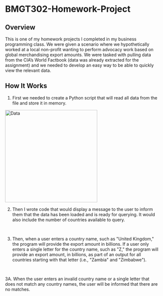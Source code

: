 # BMGT302-Homework-Project

## Overview
This is one of my homework projects I completed in my business programming class. We were given a scenario where we hypothetically worked at a local non-profit wanting to perform advocacy work based on global merchandising export amounts. We were tasked with pulling data from the CIA’s World Factbook (data was already extracted for the assignment) and we needed to develop an easy way to be able to quickly view the relevant data. 

## How It Works
1. First we needed to create a Python script that will read all data from the file and store it in memory.
<img width="300" alt="Data" src="https://user-images.githubusercontent.com/122833762/212775262-2ce3cc9f-8bc0-44b9-a8f7-68ab87ab078c.png">

<br>

2. Then I wrote code that would display a message to the user to inform them that the data has been loaded and is ready for querying. It would also include the number of countries available to query.

<br>

3. Then, when a user enters a country name, such as "United Kingdom," the program will provide the export amount in billions. If a user only enters a single letter for the country name, such as "Z," the program will provide an export amount, in billions, as part of an output for all countries starting with that letter (i.e., "Zambia" and "Zimbabwe").

<br>

3A. When the user enters an invalid country name or a single letter that does not match any country names, the user will be informed that there are
no matches.

<br>
